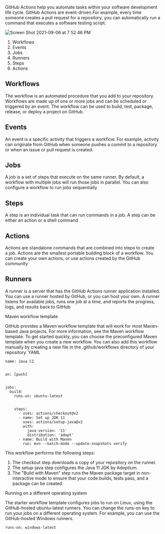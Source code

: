GitHub Actions help you automate tasks within your software development life cycle.
GitHub Actions are event-driven.For example, every time someone creates a pull request for a repository, you can automatically run a command that executes a software testing script.

![Screen Shot 2021-09-06 at 7 52 46 PM](https://user-images.githubusercontent.com/87215340/132276882-3fd4096b-da4f-4fff-8c30-9d1b3714d091.png)



1. Workflows
2. Events
3. Jobs
4. Runners
5. Steps
6. Actions

## Workflows

The workflow is an automated procedure that you add to your repository. Workflows are made up of one or more jobs and can be scheduled or triggered by an event. The workflow can be used to build, test, package, release, or deploy a project on GitHub.

## Events

An event is a specific activity that triggers a workflow. For example, activity can originate from GitHub when someone pushes a commit to a repository or when an issue or pull request is created.

## Jobs

A job is a set of steps that execute on the same runner. By default, a workflow with multiple jobs will run those jobs in parallel. You can also configure a workflow to run jobs sequentially

## Steps

A step is an individual task that can run commands in a job. A step can be either an action or a shell command

## Actions

Actions are standalone commands that are combined into steps to create a job. Actions are the smallest portable building block of a workflow. You can create your own actions, or use actions created by the GitHub community

## Runners

A runner is a server that has the GitHub Actions runner application installed. You can use a runner hosted by GitHub, or you can host your own. A runner listens for available jobs, runs one job at a time, and reports the progress, logs, and results back to GitHub



Maven workflow template

GitHub provides a Maven workflow template that will work for most Maven-based Java projects. For more information, see the Maven workflow template.
To get started quickly, you can choose the preconfigured Maven template when you create a new workflow. 
You can also add this workflow manually by creating a new file in the .github/workflows directory of your repository.
YAML
```
name: Java CI


on: [push]


jobs:
  build:
    runs-on: ubuntu-latest


    steps:
      - uses: actions/checkout@v2
      - name: Set up JDK 11
        uses: actions/setup-java@v2
        with:
          java-version: '11'
          distribution: 'adopt'
      - name: Build with Maven
        run: mvn --batch-mode --update-snapshots verify
```
This workflow performs the following steps:

1. The checkout step downloads a copy of your repository on the runner.
2. The setup-java step configures the Java 11 JDK by Adoptium.
3. The "Build with Maven" step runs the Maven package target in non-interactive mode to ensure that your code builds, tests pass, and a package can be created.

Running on a different operating system

The starter workflow template configures jobs to run on Linux, using the GitHub-hosted ubuntu-latest runners. You can change the runs-on key to run your jobs on a different operating system. For example, you can use the GitHub-hosted Windows runners.

```
runs-on: windows-latest
```
